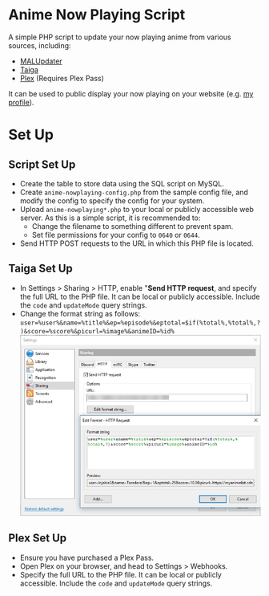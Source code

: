 # Anime Now Playing Script
A simple PHP script to update your now playing anime from various sources, including:
- [MALUpdater](http://www.malupdater.com/)
- [Taiga](https://taiga.moe/)
- [Plex](https://plex.tv/) (Requires Plex Pass)

It can be used to public display your now playing on your website
(e.g. [my profile](https://injabie3.moe)).

# Set Up
## Script Set Up
- Create the table to store data using the SQL script on MySQL.
- Create `anime-nowplaying-config.php` from the sample config file, and modify the config to
  specify the config for your system.
- Upload `anime-nowplaying*.php` to your local or publicly accessible web server. As this is
  a simple script, it is recommended to:
  - Change the filename to something different to prevent spam.
  - Set file permissions for your config to `0640` or `0644`.
- Send HTTP POST requests to the URL in which this PHP file is located.

## Taiga Set Up
- In Settings > Sharing > HTTP, enable "**Send HTTP request**, and specify the full URL to the
  PHP file. It can be local or publicly accessible. Include the `code` and `updateMode` query
  strings.
- Change the format string as follows:
``user=%user%&name=%title%&ep=%episode%&eptotal=$if(%total%,%total%,?)&score=%score%&picurl=%image%&animeID=%id%``
![Taiga Screenshot](screenshot.jpg)

## Plex Set Up
- Ensure you have purchased a Plex Pass.
- Open Plex on your browser, and head to Settings > Webhooks.
- Specify the full URL to the PHP file. It can be local or publicly accessible. Include the
  `code` and `updateMode` query strings.
